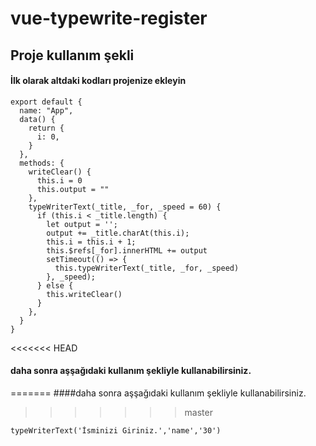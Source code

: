 # vue-typewrite-register

## Proje kullanım şekli
#### İlk olarak altdaki kodları projenize ekleyin 
```
export default {
  name: "App",
  data() {
    return {
      i: 0,
    }
  },
  methods: {
    writeClear() {
      this.i = 0
      this.output = ""
    },
    typeWriterText(_title, _for, _speed = 60) {
      if (this.i < _title.length) {
        let output = '';
        output += _title.charAt(this.i);
        this.i = this.i + 1;
        this.$refs[_for].innerHTML += output
        setTimeout(() => {
          this.typeWriterText(_title, _for, _speed)
        }, _speed);
      } else {
        this.writeClear()
      }
    },
  }
}
```
<<<<<<< HEAD
#### daha sonra aşşağıdaki kullanım şekliyle kullanabilirsiniz.
=======
####daha sonra aşşağıdaki kullanım şekliyle kullanabilirsiniz.
>>>>>>> master
```
typeWriterText('İsminizi Giriniz.','name','30')
```

